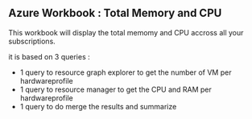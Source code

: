 ## Azure Workbook : Total Memory and CPU

This workbook will display the total memomy and CPU accross all your subscriptions.

it is based on 3 queries : 
  - 1 query to resource graph explorer to get the number of VM per hardwareprofile
  - 1 query to resource manager to get the CPU and RAM per hardwareprofile
  - 1 query to do merge the results and summarize
